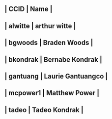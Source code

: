 | CCID | Name |
---------------------------------
| alwitte   | arthur witte      |
---------------------------------
| bgwoods   | Braden Woods      |
---------------------------------
| bkondrak  | Bernabe Kondrak   |
---------------------------------
| gantuang  | Laurie Gantuangco |
---------------------------------
| mcpower1  | Matthew Power     |
---------------------------------
| tadeo     | Tadeo Kondrak     |
---------------------------------
